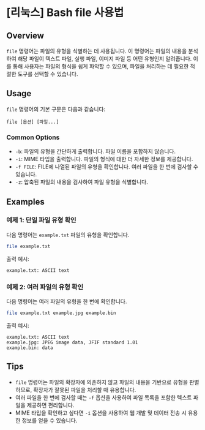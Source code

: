 # [리눅스] Bash file 사용법

## Overview
`file` 명령어는 파일의 유형을 식별하는 데 사용됩니다. 이 명령어는 파일의 내용을 분석하여 해당 파일이 텍스트 파일, 실행 파일, 이미지 파일 등 어떤 유형인지 알려줍니다. 이를 통해 사용자는 파일의 형식을 쉽게 파악할 수 있으며, 파일을 처리하는 데 필요한 적절한 도구를 선택할 수 있습니다.

## Usage
`file` 명령어의 기본 구문은 다음과 같습니다:

```
file [옵션] [파일...]
```

### Common Options
- `-b`: 파일의 유형을 간단하게 출력합니다. 파일 이름을 포함하지 않습니다.
- `-i`: MIME 타입을 출력합니다. 파일의 형식에 대한 더 자세한 정보를 제공합니다.
- `-f FILE`: FILE에 나열된 파일의 유형을 확인합니다. 여러 파일을 한 번에 검사할 수 있습니다.
- `-z`: 압축된 파일의 내용을 검사하여 파일 유형을 식별합니다.

## Examples
### 예제 1: 단일 파일 유형 확인
다음 명령어는 `example.txt` 파일의 유형을 확인합니다.

```bash
file example.txt
```

출력 예시:
```
example.txt: ASCII text
```

### 예제 2: 여러 파일의 유형 확인
다음 명령어는 여러 파일의 유형을 한 번에 확인합니다.

```bash
file example.txt example.jpg example.bin
```

출력 예시:
```
example.txt: ASCII text
example.jpg: JPEG image data, JFIF standard 1.01
example.bin: data
```

## Tips
- `file` 명령어는 파일의 확장자에 의존하지 않고 파일의 내용을 기반으로 유형을 판별하므로, 확장자가 잘못된 파일을 처리할 때 유용합니다.
- 여러 파일을 한 번에 검사할 때는 `-f` 옵션을 사용하여 파일 목록을 포함한 텍스트 파일을 제공하면 편리합니다.
- MIME 타입을 확인하고 싶다면 `-i` 옵션을 사용하여 웹 개발 및 데이터 전송 시 유용한 정보를 얻을 수 있습니다.